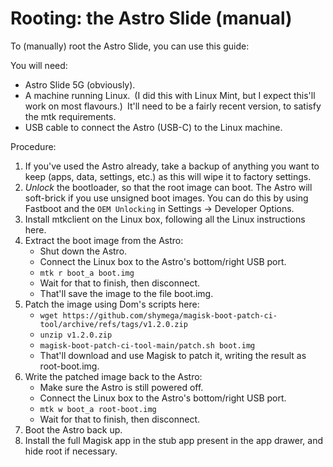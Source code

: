 Rooting: the Astro Slide (manual)
=================================

To (manually) root the Astro Slide, you can use this guide:

You will need:

- Astro Slide 5G (obviously).
- A machine running Linux. (I did this with Linux Mint, but I expect this'll work on most flavours.) It'll need to be a fairly recent version, to satisfy the mtk requirements.
- USB cable to connect the Astro (USB-C) to the Linux machine.

Procedure:
1. If you've used the Astro already, take a backup of anything you want to keep (apps, data, settings, etc.) as this will wipe it to factory settings.
2. *Unlock* the bootloader, so that the root image can boot. The Astro will
   soft-brick if you use unsigned boot images. You can do this by using Fastboot
   and the `OEM Unlocking` in Settings -> Developer Options.
3. Install mtkclient on the Linux box, following all the Linux instructions here.
4. Extract the boot image from the Astro:
    - Shut down the Astro.
    - Connect the Linux box to the Astro's bottom/right USB port.
    - `mtk r boot_a boot.img`
    - Wait for that to finish, then disconnect.
    - That'll save the image to the file boot.img.
5. Patch the image using Dom's scripts here:
    - `wget https://github.com/shymega/magisk-boot-patch-ci-tool/archive/refs/tags/v1.2.0.zip`
    - `unzip v1.2.0.zip`
    - `magisk-boot-patch-ci-tool-main/patch.sh boot.img`
    - That'll download and use Magisk to patch it, writing the result as root-boot.img.
6. Write the patched image back to the Astro:
    - Make sure the Astro is still powered off.
    - Connect the Linux box to the Astro's bottom/right USB port.
    - `mtk w boot_a root-boot.img`
    - Wait for that to finish, then disconnect.
7. Boot the Astro back up.
8. Install the full Magisk app in the stub app present in the app drawer, and hide root if necessary.
